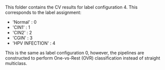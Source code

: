 This folder contains the CV results for label configuration 4. This corresponds to the label assignment:
- 'Normal' : 0
- 'CIN1' : 1
- 'CIN2' : 2
- 'CGIN' : 3
- 'HPV INFECTION' : 4


This is the same as label configuration 0, however, the pipelines are constructed to perform One-vs-Rest (OVR) classification instead of straight multiclass.
